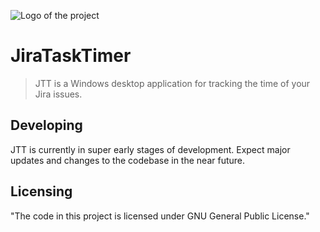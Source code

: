 ![Logo of the project](https://raw.githubusercontent.com/jehna/readme-best-practices/master/sample-logo.png)

# JiraTaskTimer
> JTT is a Windows desktop application for tracking the time of your Jira issues.

## Developing

JTT is currently in super early stages of development. Expect major updates and changes to the codebase in the near future.

## Licensing

"The code in this project is licensed under GNU General Public License."
